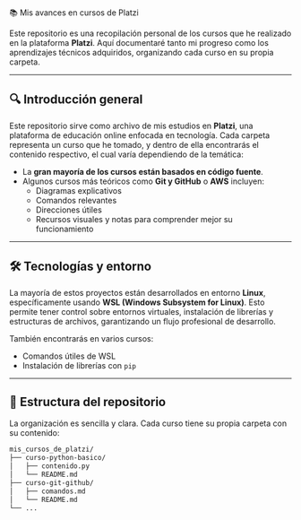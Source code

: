 📚 Mis avances en cursos de Platzi

Este repositorio es una recopilación personal de los cursos que he realizado en la plataforma **Platzi**. Aquí documentaré tanto mi progreso como los aprendizajes técnicos adquiridos, organizando cada curso en su propia carpeta.

---

## 🔍 Introducción general

Este repositorio sirve como archivo de mis estudios en **Platzi**, una plataforma de educación online enfocada en tecnología. Cada carpeta representa un curso que he tomado, y dentro de ella encontrarás el contenido respectivo, el cual varía dependiendo de la temática:

- La **gran mayoría de los cursos están basados en código fuente**.
- Algunos cursos más teóricos como **Git y GitHub** o **AWS** incluyen:
    - Diagramas explicativos
    - Comandos relevantes
    - Direcciones útiles
    - Recursos visuales y notas para comprender mejor su funcionamiento

---

## 🛠️ Tecnologías y entorno

La mayoría de estos proyectos están desarrollados en entorno **Linux**, específicamente usando **WSL (Windows Subsystem for Linux)**. Esto permite tener control sobre entornos virtuales, instalación de librerías y estructuras de archivos, garantizando un flujo profesional de desarrollo.

También encontrarás en varios cursos:

- Comandos útiles de WSL
- Instalación de librerías con `pip`

---

## 📁 Estructura del repositorio

La organización es sencilla y clara. Cada curso tiene su propia carpeta con su contenido:

```bash
mis_cursos_de_platzi/
├── curso-python-basico/
│   ├── contenido.py
│   └── README.md
├── curso-git-github/
│   ├── comandos.md
│   └── README.md  
└── ...
```